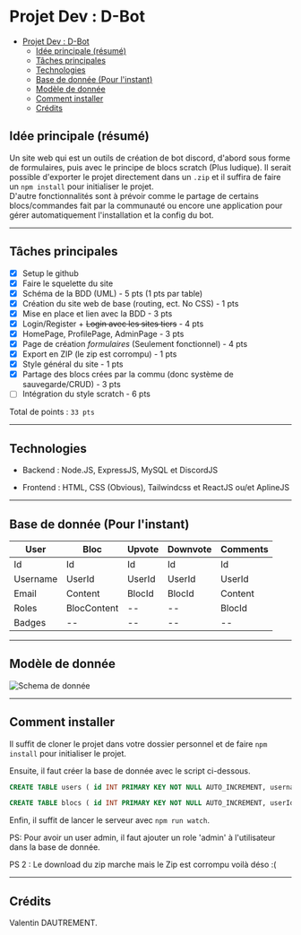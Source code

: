 # Projet Dev : D-Bot

- [Projet Dev : D-Bot](#projet-dev--d-bot)
  - [Idée principale (résumé)](#idée-principale-résumé)
  - [Tâches principales](#tâches-principales)
  - [Technologies](#technologies)
  - [Base de donnée (Pour l'instant)](#base-de-donnée-pour-linstant)
  - [Modèle de donnée](#modèle-de-donnée)
  - [Comment installer](#comment-installer)
  - [Crédits](#crédits)

## Idée principale (résumé)

Un site web qui est un outils de création de bot discord, d'abord sous forme de formulaires, puis avec le principe de blocs scratch (Plus ludique). Il serait possible d'exporter le projet directement dans un `.zip` et il suffira de faire un `npm install` pour initialiser le projet.  
D'autre fonctionnalités sont à prévoir comme le partage de certains blocs/commandes fait par la communauté ou encore une application pour gérer automatiquement l'installation et la config du bot.  

---

## Tâches principales

- [X] Setup le github
- [x] Faire le squelette du site
- [x] Schéma de la BDD (UML) - 5 pts (1 pts par table)
- [X] Création du site web de base (routing, ect. No CSS) - 1 pts
- [X] Mise en place et lien avec la BDD - 3 pts
- [X] Login/Register + ~~Login avec les sites tiers~~ - 4 pts
- [X] HomePage, ProfilePage, AdminPage - 3 pts
- [X] Page de création *formulaires* (Seulement fonctionnel) - 4 pts
- [X] Export en ZIP (le zip est corrompu) - 1 pts
- [X] Style général du site - 1 pts
- [X] Partage des blocs crées par la commu (donc système de sauvegarde/CRUD) - 3 pts
- [ ] Intégration du style scratch - 6 pts

Total de points : `33 pts`

---

## Technologies

- Backend :
    Node.JS, ExpressJS, MySQL et DiscordJS

- Frontend :
    HTML, CSS (Obvious), Tailwindcss et ReactJS ou/et AplineJS

---

## Base de donnée (Pour l'instant)

| **User** | **Bloc**    | **Upvote** | **Downvote** | **Comments** |
|----------|-------------|------------|--------------|--------------|
| Id       | Id          | Id         | Id           | Id           |
| Username | UserId      | UserId     | UserId       | UserId       |
| Email    | Content     | BlocId     | BlocId       | Content      |
| Roles    | BlocContent | --         | --           | BlocId       |
| Badges   | --          | --         | --           | --           |

---

## Modèle de donnée

![Schema de donnée](https://i.imgur.com/TzvILWX.png)

---

## Comment installer

Il suffit de cloner le projet dans votre dossier personnel et de faire `npm install` pour initialiser le projet.

Ensuite, il faut créer la base de donnée avec le script ci-dessous.

```sql
CREATE TABLE users ( id INT PRIMARY KEY NOT NULL AUTO_INCREMENT, username VARCHAR(255) NOT NULL, email VARCHAR(100) NOT NULL, password VARCHAR(255) NOT NULL, roles TEXT NOT NULL, badges TEXT NOT NULL, created_at TIMESTAMP NOT NULL );

CREATE TABLE blocs ( id INT PRIMARY KEY NOT NULL AUTO_INCREMENT, userId INT NOT NULL, title VARCHAR(200) NOT NULL, content TEXT NOT NULL, blocContent TEXT NOT NULL, created_at TIMESTAMP NOT NULL, file VARCHAR(255) NOT NULL, FOREIGN KEY (userId) REFERENCES users(id));
```

Enfin, il suffit de lancer le serveur avec `npm run watch`.

PS: Pour avoir un user admin, il faut ajouter un role 'admin' à l'utilisateur dans la base de donnée.

PS 2 : Le download du zip marche mais le Zip est corrompu voilà déso :(

---

## Crédits

Valentin DAUTREMENT.
